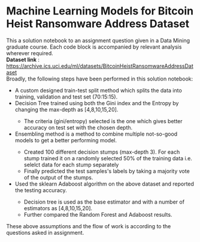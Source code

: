 # Machine Learning Models for Bitcoin Heist Ransomware Address Dataset
This a solution notebook to an assignment question given in a Data Mining graduate course. Each code block is accompanied by  relevant analysis wherever required. </br>
**Dataset link** : https://archive.ics.uci.edu/ml/datasets/BitcoinHeistRansomwareAddressDataset </br>
Broadly, the following steps have been performed in this solution notebook:
<ul>
<li> A custom designed train-test split method which splits the data into training, validation and test set (70:15:15). </li>
<li> Decision Tree trained using both the Gini index and the Entropy by changing the max-depth as [4,8,10,15,20]. </li>
  <ul> <li>The criteria (gini/entropy) selected is the one which gives better accuracy on test set with the chosen depth. </li></ul>
  
<li> Ensembling method is a method to combine multiple not-so-good models to get a better performing model.</li> 
  <ul>
  <li> Created 100 different decision stumps (max-depth 3). For each stump trained it on a randomly selected 50% of the training data i.e. selelct data for each stump separately </li>
  <li> Finally predicted the test samples's labels by taking a majority vote of the output of the stumps. </li>
  
  </ul>

<li> Used the sklearn Adaboost algorithm on the above dataset and reported the testing accuracy. </li>
  
  <ul> 
  <li> Decision tree is used as the base estimator and with a number of estimators as [4,8,10,15,20]. </li>
  <li>Further compared the Random Forest and Adaboost results. </li>
  </ul>
</ul>
These above assumptions and the flow of work is according to the questions asked in assignment.
